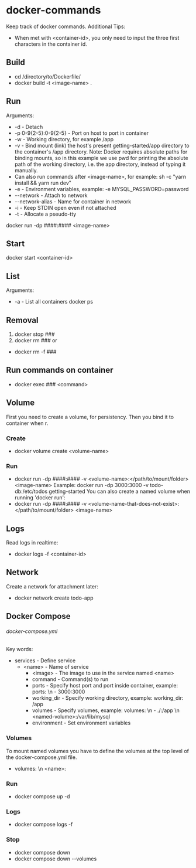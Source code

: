 # docker-commands
Keep track of docker commands. Additional Tips:
  * When met with &lt;container-id>, you only need to input the three first characters in the container id.

## Build
  * cd /directory/to/Dockerfile/
  * docker build -t &lt;image-name> .

## Run
Arguments:
  * -d - Detach
  * -p 0-9{2-5}:0-9{2-5} - Port on host to port in container
  * -w - Working directory, for example /app
  * -v - Bind mount (link) the host's present getting-started/app directory to the container's /app directory. Note: Docker requires absolute paths for binding mounts, so in this example we use pwd for printing the absolute path of the working directory, i.e. the app directory, instead of typing it manually.
  * Can also run commands after &lt;image-name>, for example: sh -c "yarn install && yarn run dev"
  * -e - Environment variables, example: -e MYSQL_PASSWORD=password
  * --network - Attach to network
  * --network-alias - Name for container in network
  * -i - Keep STDIN open even if not attached
  * -t - Allocate a pseudo-tty

docker run -dp ####:#### &lt;image-name>

## Start
docker start &lt;container-id>

## List
Arguments:
  * -a - List all containers
docker ps

## Removal
1. docker stop ###
2. docker rm ###
or
  * docker rm -f ###

## Run commands on container
  * docker exec ### &lt;command>

## Volume
First you need to create a volume, for persistency.
Then you bind it to container when r.
### Create
  * docker volume create &lt;volume-name>
### Run
  * docker run -dp ####:#### -v &lt;volume-name>:&lt;/path/to/mount/folder> &lt;image-name>
Example: docker run -dp 3000:3000 -v todo-db:/etc/todos getting-started
You can also create a named volume when running 'docker run':
  * docker run -dp ####:#### -v &lt;volume-name-that-does-not-exist>:&lt;/path/to/mount/folder> &lt;image-name>

## Logs
Read logs in realtime:
  * docker logs -f &lt;container-id>
  
## Network
Create a network for attachment later:
  * docker network create todo-app
  
## Docker Compose
###### docker-compose.yml
Key words:
  * services - Define service
    * &lt;name> - Name of service
      * &lt;image> - The image to use in the service named &lt;name>
      * command - Command(s) to run
      * ports - Specify host port and port inside container, example: ports: \n - 3000:3000
      * working_dir - Specify working directory, example: working_dir: /app
      * volumes - Specify volumes, example: volumes: \n - ./:/app \n &lt;named-volume>:/var/lib/mysql
      * environment - Set environment variables
### Volumes
To mount named volumes you have to define the volumes at the top level of the docker-compose.yml file.
  * volumes: \n &lt;name>:

### Run
  * docker compose up -d
  
### Logs
  * docker compose logs -f
  
### Stop
  * docker compose down
  * docker compose down --volumes
